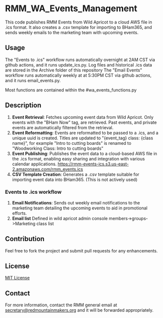 # RMM_WA_Events_Management
This code publishes RMM Events from Wild Apricot to a cloud AWS file in .ics format. It also creates a .csv template for importing to BHam365, and sends weekly emails to the marketing team with upcoming events.

## Usage
The "Events to .ics" workflow runs automatically overnight at 2AM CST via github actions, and it runs update_ics.py. Log files and historical .ics data are stored in the Archive folder of this repository 
The "Email Events" workflow runs automatically weekly at at 5:30PM CST via github actions, and it runs email_events.py.

Most functions are contained within the #wa_events_functions.py

## Description

1. **Event Retrieval**: Fetches upcoming event data from Wild Apricot. Only events with the "BHam Now" tag, are retrieved. Past events, and private events are automatically filtered from the retrieval.
2. **Event Reformatting**: Events are reformatted to be passed to a .ics, and a unique uuid is created. Titles are updated to "{event_tag} class: {class name}", for example "Intro to cutting boards" is renamed to "Woodworking Class: Intro to cutting boards"
3. **Event Publishing**: Publishes the event data to a cloud-based AWS file in the .ics format, enabling easy sharing and integration with various calendar applications. https://rmm-events-ics.s3.us-east-2.amazonaws.com/rmm_events.ics
4. **CSV Template Creation**: Generates a .csv template suitable for importing event data into BHam365. (This is not actively used)

### Events to .ics workflow

1. **Email Notifications**: Sends out weekly email notifications to the marketing team  detailing the upcoming events to aid in promotional efforts.
2. **Email list** Defined in wild apricot admin console members->groups->Marketing class list

## Contribution
Feel free to fork the project and submit pull requests for any enhancements.

## License
[MIT License](LICENSE)

## Contact
For more information, contact the RMM general email at [secretary@redmountainmakers.org](mailto:secretary@redmountainmakers.org) and it will be forwarded appropriately.
